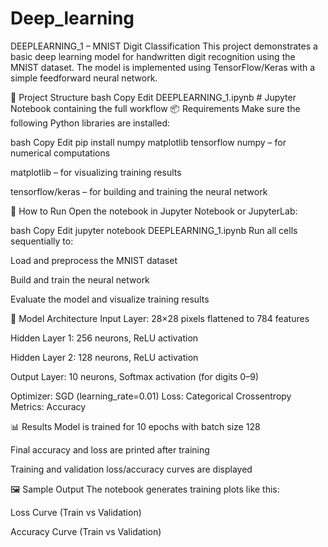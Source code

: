 # Deep_learning
DEEPLEARNING_1 – MNIST Digit Classification
This project demonstrates a basic deep learning model for handwritten digit recognition using the MNIST dataset.
The model is implemented using TensorFlow/Keras with a simple feedforward neural network.

📂 Project Structure
bash
Copy
Edit
DEEPLEARNING_1.ipynb  # Jupyter Notebook containing the full workflow
📦 Requirements
Make sure the following Python libraries are installed:

bash
Copy
Edit
pip install numpy matplotlib tensorflow
numpy – for numerical computations

matplotlib – for visualizing training results

tensorflow/keras – for building and training the neural network

🚀 How to Run
Open the notebook in Jupyter Notebook or JupyterLab:

bash
Copy
Edit
jupyter notebook DEEPLEARNING_1.ipynb
Run all cells sequentially to:

Load and preprocess the MNIST dataset

Build and train the neural network

Evaluate the model and visualize training results

🔧 Model Architecture
Input Layer: 28×28 pixels flattened to 784 features

Hidden Layer 1: 256 neurons, ReLU activation

Hidden Layer 2: 128 neurons, ReLU activation

Output Layer: 10 neurons, Softmax activation (for digits 0–9)

Optimizer: SGD (learning_rate=0.01)
Loss: Categorical Crossentropy
Metrics: Accuracy

📊 Results
Model is trained for 10 epochs with batch size 128

Final accuracy and loss are printed after training

Training and validation loss/accuracy curves are displayed

🖼 Sample Output
The notebook generates training plots like this:

Loss Curve (Train vs Validation)

Accuracy Curve (Train vs Validation)

